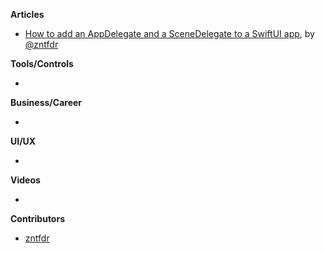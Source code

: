 
**Articles**

* [How to add an AppDelegate and a SceneDelegate to a SwiftUI app](https://www.fivestars.blog/articles/app-delegate-scene-delegate-swiftui/), by [@zntfdr](https://twitter.com/zntfdr)

**Tools/Controls**

* 

**Business/Career**

* 

**UI/UX**

* 

**Videos**

* 

**Contributors**

* [zntfdr](https://github.com/zntfdr)
